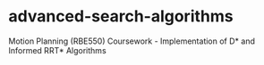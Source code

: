 # advanced-search-algorithms
Motion Planning (RBE550) Coursework - Implementation of D* and Informed RRT* Algorithms
